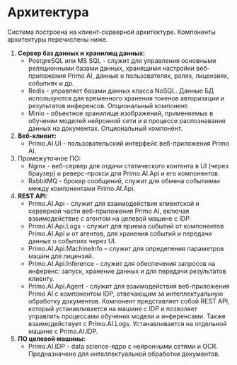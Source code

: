 # Архитектура

Система построена на клиент-серверной архитектуре. Компоненты архитектуры перечислены ниже.

1. **Сервер баз данных и хранилищ данных:**
   * PostgreSQL или MS SQL - служит для управления основными реляционными базами данных, хранящими настройки веб-приложения Primo AI, данные о пользователях, ролях, лицензиях, событиях и др.
   * Redis - управляет базами данных класса NoSQL. Данные БД используются для временного хранения токенов авторизации и результатов инференсов. Опциональный компонент.
   * Minio - объектное хранилище изображений, применяемых в обучении моделей нейронной сети и в процессе распознавания данных на документах. Опциональный компонент.
2. **Веб-клиент:**
   * Primo.AI.UI - пользовательский интерфейс веб-приложения Primo AI.
3. Промежуточное ПО:
   * Nginx - веб-сервер для отдачи статического контента в UI (через браузер) и реверс-прокси для Primo.AI.Api и его компонентов.
   * RabbitMQ - брокер сообщений, служит для обмена событиями между компонентами Primo.AI.Api.
4. **REST API:**
   * Primo.AI.Api - служит для взаимодействия клиентской и серверной части веб-приложения Primo AI, включая взаимодействие с агентом на целевой машине с IDP.
   * Primo.AI.Api.Logs - служит для приема событий от компонентов Primo.AI.Api и от агентов, для хранения событий и передачи данных о событиях через UI.
   * Primo.AI.Api.MachineInfo – служит для определения параметров машин для лицензий.
   * Primo.AI.Api.Inference - служит для обеспечения запросов на инференс: запуск, хранение данных и для передачи результатов клиенту.
   * Primo.AI.Api.Agent - служит для взаимодействия веб-приложения Primo AI с компонентом IDP, отвечающим за интеллектуальную обработку документов. Компонент представляет собой REST API, который устанавливается на машине с IDP и позволяет управлять процессами обучения модели и инференсами. Также взаимодействует с Primo.AI.Logs. Устанавливается на отдельной машине с Primo.AI.IDP.
5. **ПО целевой машины:**
   * Primo.AI.IDP - data science-ядро с нейронными сетями и OCR. Предназначено для интеллектуальной обработки документов.

